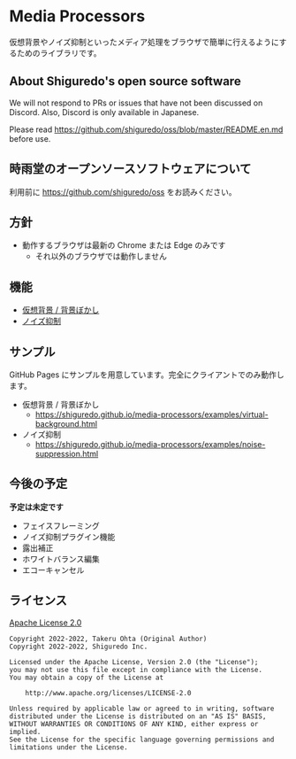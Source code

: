 # Media Processors

仮想背景やノイズ抑制といったメディア処理をブラウザで簡単に行えるようにするためのライブラリです。

## About Shiguredo's open source software

We will not respond to PRs or issues that have not been discussed on Discord. Also, Discord is only available in Japanese.

Please read https://github.com/shiguredo/oss/blob/master/README.en.md before use.

## 時雨堂のオープンソースソフトウェアについて

利用前に https://github.com/shiguredo/oss をお読みください。

## 方針

- 動作するブラウザは最新の Chrome または Edge のみです
    - それ以外のブラウザでは動作しません

## 機能

- [仮想背景 / 背景ぼかし](https://github.com/shiguredo/media-processors/tree/develop/packages/virtual-background)
- [ノイズ抑制](https://github.com/shiguredo/media-processors/tree/develop/packages/noise-suppression)

## サンプル

GitHub Pages にサンプルを用意しています。完全にクライアントでのみ動作します。

- 仮想背景 / 背景ぼかし
    - https://shiguredo.github.io/media-processors/examples/virtual-background.html
- ノイズ抑制
    - https://shiguredo.github.io/media-processors/examples/noise-suppression.html

## 今後の予定

**予定は未定です**

- フェイスフレーミング
- ノイズ抑制プラグイン機能
- 露出補正
- ホワイトバランス編集
- エコーキャンセル

## ライセンス

[Apache License 2.0](https://www.apache.org/licenses/LICENSE-2.0)

```
Copyright 2022-2022, Takeru Ohta (Original Author)
Copyright 2022-2022, Shiguredo Inc.

Licensed under the Apache License, Version 2.0 (the "License");
you may not use this file except in compliance with the License.
You may obtain a copy of the License at

    http://www.apache.org/licenses/LICENSE-2.0

Unless required by applicable law or agreed to in writing, software
distributed under the License is distributed on an "AS IS" BASIS,
WITHOUT WARRANTIES OR CONDITIONS OF ANY KIND, either express or implied.
See the License for the specific language governing permissions and
limitations under the License.
```
